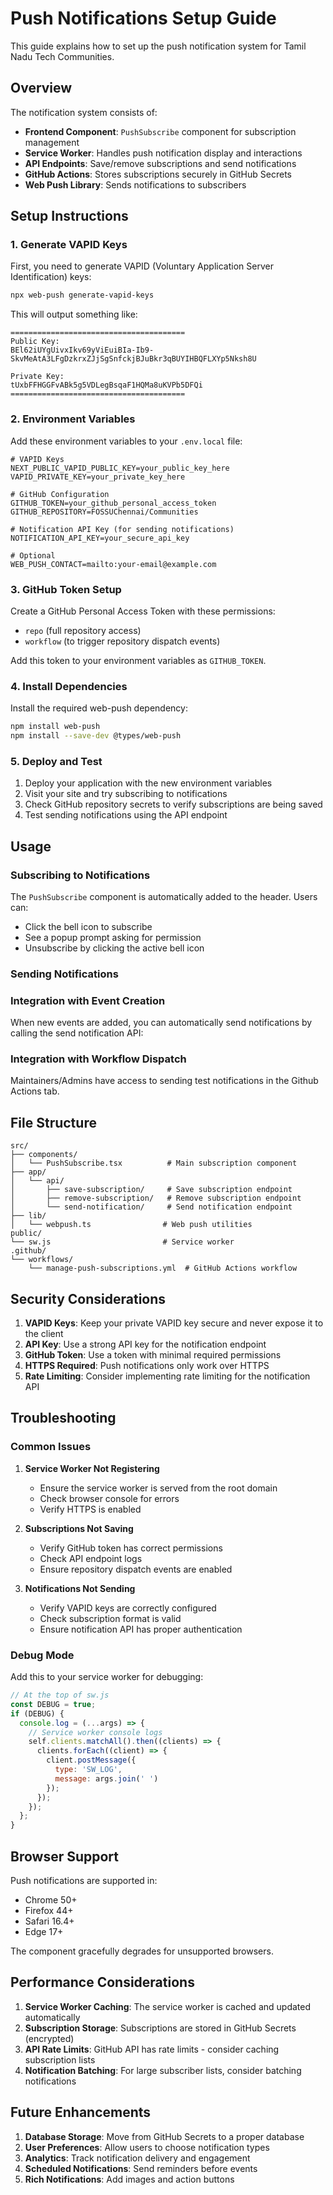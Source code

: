 # Push Notifications Setup Guide

This guide explains how to set up the push notification system for Tamil Nadu Tech Communities.

## Overview

The notification system consists of:

- **Frontend Component**: `PushSubscribe` component for subscription management
- **Service Worker**: Handles push notification display and interactions
- **API Endpoints**: Save/remove subscriptions and send notifications
- **GitHub Actions**: Stores subscriptions securely in GitHub Secrets
- **Web Push Library**: Sends notifications to subscribers

## Setup Instructions

### 1. Generate VAPID Keys

First, you need to generate VAPID (Voluntary Application Server Identification) keys:

```bash
npx web-push generate-vapid-keys
```

This will output something like:

```
=======================================
Public Key:
BEl62iUYgUivxIkv69yViEuiBIa-Ib9-SkvMeAtA3LFgDzkrxZJjSgSnfckjBJuBkr3qBUYIHBQFLXYp5Nksh8U

Private Key:
tUxbFFHGGFvABk5g5VDLegBsqaF1HQMa8uKVPb5DFQi
=======================================
```

### 2. Environment Variables

Add these environment variables to your `.env.local` file:

```env
# VAPID Keys
NEXT_PUBLIC_VAPID_PUBLIC_KEY=your_public_key_here
VAPID_PRIVATE_KEY=your_private_key_here

# GitHub Configuration
GITHUB_TOKEN=your_github_personal_access_token
GITHUB_REPOSITORY=FOSSUChennai/Communities

# Notification API Key (for sending notifications)
NOTIFICATION_API_KEY=your_secure_api_key

# Optional
WEB_PUSH_CONTACT=mailto:your-email@example.com
```

### 3. GitHub Token Setup

Create a GitHub Personal Access Token with these permissions:

- `repo` (full repository access)
- `workflow` (to trigger repository dispatch events)

Add this token to your environment variables as `GITHUB_TOKEN`.

### 4. Install Dependencies

Install the required web-push dependency:

```bash
npm install web-push
npm install --save-dev @types/web-push
```

### 5. Deploy and Test

1. Deploy your application with the new environment variables
2. Visit your site and try subscribing to notifications
3. Check GitHub repository secrets to verify subscriptions are being saved
4. Test sending notifications using the API endpoint

## Usage

### Subscribing to Notifications

The `PushSubscribe` component is automatically added to the header. Users can:

- Click the bell icon to subscribe
- See a popup prompt asking for permission
- Unsubscribe by clicking the active bell icon

### Sending Notifications

### Integration with Event Creation

When new events are added, you can automatically send notifications by calling the send notification API:

### Integration with Workflow Dispatch

Maintainers/Admins have access to sending test notifications in the Github Actions tab.

## File Structure

```
src/
├── components/
│   └── PushSubscribe.tsx          # Main subscription component
├── app/
│   └── api/
│       ├── save-subscription/     # Save subscription endpoint
│       ├── remove-subscription/   # Remove subscription endpoint
│       └── send-notification/     # Send notification endpoint
├── lib/
│   └── webpush.ts                # Web push utilities
public/
└── sw.js                         # Service worker
.github/
└── workflows/
    └── manage-push-subscriptions.yml  # GitHub Actions workflow
```

## Security Considerations

1. **VAPID Keys**: Keep your private VAPID key secure and never expose it to the client
2. **API Key**: Use a strong API key for the notification endpoint
3. **GitHub Token**: Use a token with minimal required permissions
4. **HTTPS Required**: Push notifications only work over HTTPS
5. **Rate Limiting**: Consider implementing rate limiting for the notification API

## Troubleshooting

### Common Issues

1. **Service Worker Not Registering**

   - Ensure the service worker is served from the root domain
   - Check browser console for errors
   - Verify HTTPS is enabled

2. **Subscriptions Not Saving**

   - Verify GitHub token has correct permissions
   - Check API endpoint logs
   - Ensure repository dispatch events are enabled

3. **Notifications Not Sending**
   - Verify VAPID keys are correctly configured
   - Check subscription format is valid
   - Ensure notification API has proper authentication

### Debug Mode

Add this to your service worker for debugging:

```javascript
// At the top of sw.js
const DEBUG = true;
if (DEBUG) {
  console.log = (...args) => {
    // Service worker console logs
    self.clients.matchAll().then((clients) => {
      clients.forEach((client) => {
        client.postMessage({
          type: 'SW_LOG',
          message: args.join(' ')
        });
      });
    });
  };
}
```

## Browser Support

Push notifications are supported in:

- Chrome 50+
- Firefox 44+
- Safari 16.4+
- Edge 17+

The component gracefully degrades for unsupported browsers.

## Performance Considerations

1. **Service Worker Caching**: The service worker is cached and updated automatically
2. **Subscription Storage**: Subscriptions are stored in GitHub Secrets (encrypted)
3. **API Rate Limits**: GitHub API has rate limits - consider caching subscription lists
4. **Notification Batching**: For large subscriber lists, consider batching notifications

## Future Enhancements

1. **Database Storage**: Move from GitHub Secrets to a proper database
2. **User Preferences**: Allow users to choose notification types
3. **Analytics**: Track notification delivery and engagement
4. **Scheduled Notifications**: Send reminders before events
5. **Rich Notifications**: Add images and action buttons
